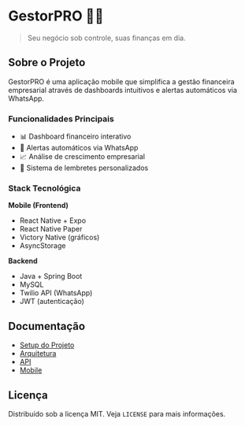 # GestorPRO 📱💼

> Seu negócio sob controle, suas finanças em dia.

## Sobre o Projeto

GestorPRO é uma aplicação mobile que simplifica a gestão financeira empresarial através de dashboards intuitivos e alertas automáticos via WhatsApp.

### Funcionalidades Principais

- 📊 Dashboard financeiro interativo
- 💬 Alertas automáticos via WhatsApp
- 📈 Análise de crescimento empresarial
- 📅 Sistema de lembretes personalizados

### Stack Tecnológica

**Mobile (Frontend)**
- React Native + Expo
- React Native Paper
- Victory Native (gráficos)
- AsyncStorage

**Backend**
- Java + Spring Boot
- MySQL
- Twilio API (WhatsApp)
- JWT (autenticação)


## Documentação

- [Setup do Projeto](./docs/setup.md)
- [Arquitetura](./docs/architecture.md)
- [API](./docs/api.md)
- [Mobile](./docs/mobile.md)

## Licença

Distribuído sob a licença MIT. Veja `LICENSE` para mais informações.